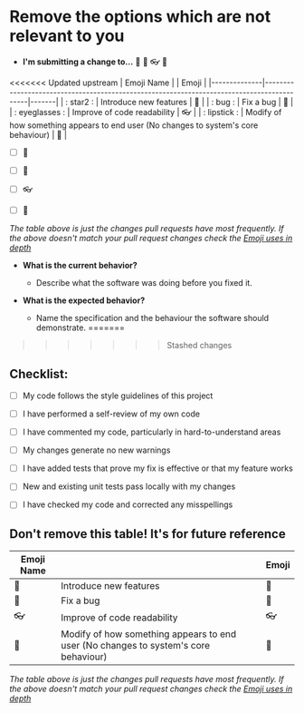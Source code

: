 
# Remove the options which are not relevant to you

* **I'm submitting a change to...**
🌟
🐛
👓
💄

<<<<<<< Updated upstream
| Emoji Name   |                                                                                           | Emoji |
|--------------|-------------------------------------------------------------------------------------------|-------|
| : star2 :      | Introduce new features                                                                    |   🌟    |
| : bug :        | Fix a bug                                                                                 |  🐛     |
| : eyeglasses : | Improve of code readability                                                               |  👓    |
| : lipstick :   | Modify of how something appears to end user (No changes to system's core behaviour)       |   💄    |

- [ ] 🌟 
- [ ] :bug:
- [ ] :eyeglasses:
- [ ] :lipstick:


<em>The table above is just the changes pull requests have most frequently. If the above doesn't match
your pull request changes check the [Emoji uses in depth](http://greena13.github.io/blog/2016/08/19/emojis-are-the-solution-to-useless-commit-messages/) </em>

* **What is the current behavior?**
    - Describe what the software was doing before you fixed it.

* **What is the expected behavior?**
    - Name the specification and the behaviour the software should demonstrate.
=======
>>>>>>> Stashed changes

## Checklist:

- [ ] My code follows the style guidelines of this project
- [ ] I have performed a self-review of my own code
- [ ] I have commented my code, particularly in hard-to-understand areas
- [ ] My changes generate no new warnings
- [ ] I have added tests that prove my fix is effective or that my feature works
- [ ] New and existing unit tests pass locally with my changes
- [ ] I have checked my code and corrected any misspellings



## Don't remove this table! It's for future reference
| Emoji Name   |                                                                                           | Emoji |
|--------------|-------------------------------------------------------------------------------------------|-------|
| :star2:      | Introduce new features                                                                    |   🌟    |
| :bug:        | Fix a bug                                                                                 |  🐛     |
| :eyeglasses: | Improve of code readability                                                               |  👓    |
| :lipstick:   | Modify of how something appears to end user (No changes to system's core behaviour)       |   💄    |


<em>The table above is just the changes pull requests have most frequently. If the above doesn't match
your pull request changes check the [Emoji uses in depth](http://greena13.github.io/blog/2016/08/19/emojis-are-the-solution-to-useless-commit-messages/) </em>